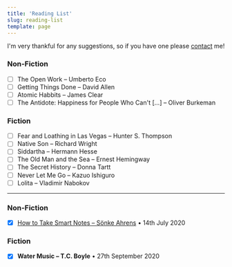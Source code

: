```yaml
---
title: 'Reading List'
slug: reading-list
template: page
---
```


I'm very thankful for any suggestions, so if you have one please [contact](/contact/) me!

### Non-Fiction

- [ ] The Open Work – Umberto Eco
- [ ] Getting Things Done – David Allen
- [ ] Atomic Habbits – James Clear
- [ ] The Antidote: Happiness for People Who Can't [...] – Oliver Burkeman

### Fiction

- [ ] Fear and Loathing in Las Vegas – Hunter S. Thompson
- [ ] Native Son – Richard Wright
- [ ] Siddartha – Hermann Hesse
- [ ] The Old Man and the Sea – Ernest Hemingway
- [ ] The Secret History – Donna Tartt
- [ ] Never Let Me Go – Kazuo Ishiguro
- [ ] Lolita – Vladimir Nabokov

---

### Non-Fiction

- [x] [How to Take Smart Notes – Sönke Ahrens](/how-to-take-smart-notes-live) • 14th July 2020

### Fiction

- [x] **Water Music – T.C. Boyle** • 27th September 2020


